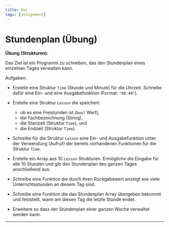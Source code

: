 ```yaml
---
title: Doc
tags: [assignment]
---
```


# Stundenplan (Übung)

**Übung (Strukturen):**

Das Ziel ist ein Programm zu schreiben, das den Stundenplan eines einzelnen Tages verwalten kann.

Aufgaben:
- Erstelle eine Struktur `Time` (Stunde und Minute) für die Uhrzeit. Schreibe dafür eine Ein- und eine Ausgabefunktion (Format: `"08:40"`).
- Erstelle eine Struktur `Lesson` die speichert:
  - ob es eine Freistunden ist (`bool` Wert),
  - die Fachbezeichnung (String),
  - die Startzeit (Struktur `Time`), und
  - die Endzeit  (Struktur `Time`).
	
- Schreibe für die Struktur `Lesson` eine Ein- und Ausgabefunktion unter der Verwendung (Aufruf) der bereits vorhandenen Funktionen für die Struktur `Time`.
- Erstelle ein Array aus 10 `Lesson` Strukturen. Ermögliche die Eingabe für alle 10 Stunden und gib den Stundenplan des ganzen Tages anschließend aus.
- Schreibe eine Funktion die durch ihren Rückgabewert anzeigt wie viele Unterrichtsstunden an diesem Tag sind.
- Schreibe eine Funktion die das Stundenplan Array übergeben bekommt und feststellt, wann am diesen Tag die letzte Stunde endet.
- Erweitere so dass der Stundenplan einer ganzen Woche verwaltet werden kann.



---